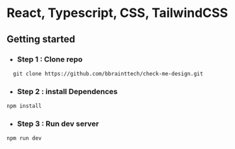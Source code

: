 # React, Typescript, CSS, TailwindCSS

## Getting started

- ### Step 1 : Clone repo

```shell
  git clone https://github.com/bbrainttech/check-me-design.git
```

- ### Step 2 : install Dependences

```shell
npm install
```

- ### Step 3 : Run dev server

```bash
npm run dev
```
